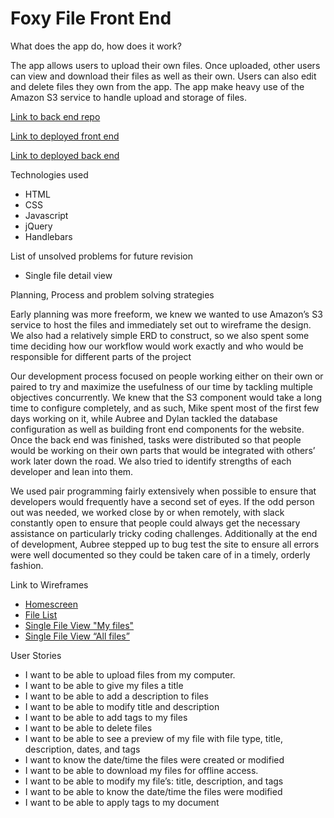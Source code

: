 # Foxy File Front End

What does the app do, how does it work?

The app allows users to upload their own files. Once uploaded, other users can view and download their files as well as their own. Users can also edit and delete files they own from the app. The app make heavy use of the Amazon S3 service to handle upload and storage of files.

[Link to back end repo](https://github.com/team-jorgie/team-project-back-end)

[Link to deployed front end](https://team-jorgie.github.io/team-project-front-end/)

[Link to deployed back end](https://warm-tor-57872.herokuapp.com/)

Technologies used
- HTML
- CSS
- Javascript
- jQuery
- Handlebars

List of unsolved problems for future revision
- Single file detail view

Planning, Process and problem solving strategies

Early planning was more freeform, we knew we wanted to use Amazon’s S3 service to host the files and immediately set out to wireframe the design. We also had a relatively simple ERD to construct, so we also spent some time deciding how our workflow would work exactly and who would be responsible for different parts of the project

Our development process focused on people working either on their own or paired to try and maximize the usefulness of our time by tackling multiple objectives concurrently. We knew that the S3 component would take a long time to configure completely, and as such, Mike spent most of the first few days working on it, while Aubree and Dylan tackled the database configuration as well as building front end components for the website. Once the back end was finished, tasks were distributed so that people would be working on their own parts that would be integrated with others’ work later down the road. We also tried to identify strengths of each developer and lean into them.

We used pair programming fairly extensively when possible to ensure that developers would frequently have a second set of eyes. If the odd person out was needed, we worked close by or when remotely, with slack constantly open to ensure that people could always get the necessary assistance on particularly tricky coding challenges. Additionally at the end of development, Aubree stepped up to bug test the site to ensure all errors were well documented so they could be taken care of in a timely, orderly fashion.

Link to Wireframes
- [Homescreen](https://docs.google.com/drawings/d/1pw8pJ3O16qBPKFIDL2K8rrRc7pU_AO4ku68U0vQbRRs/edit?usp=sharing)
- [File List](https://docs.google.com/drawings/d/1MD3ItmYG7E2JdPRRsPbS0VVVcLuUtNav9jsR-qYKhek/edit?usp=sharing)
- [Single File View "My files"](https://docs.google.com/drawings/d/1ERzipcgSE8rG7Kp4G0ZLYj1-d6Lxn82VoBn8-qPqoXM/edit?usp=sharing)
- [Single File View “All files”](https://docs.google.com/drawings/d/13mtWhu2QeejQ1Yxc8s50007WKkIki2FbKhTAC__8NbA/edit?usp=sharing)

User Stories
- I want to be able to upload files from my computer.
- I want to be able to give my files a title
- I want to be able to add a description to files
- I want to be able to modify title and description
- I want to be able to add tags to my files
- I want to be able to delete files
- I want to be able to see a preview of my file with file type, title, description, dates, and tags
- I want to know the date/time the files were created or modified
- I want to be able to download my files for offline access.
- I want to be able to modify my file’s: title, description, and tags
- I want to be able to know the date/time the files were modified
- I want to be able to apply tags to my document

